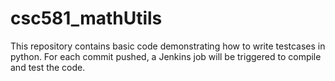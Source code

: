 # csc581_mathUtils
This repository contains basic code demonstrating how to write testcases in python.
For each commit pushed, a Jenkins job will be triggered to compile and test the code.
